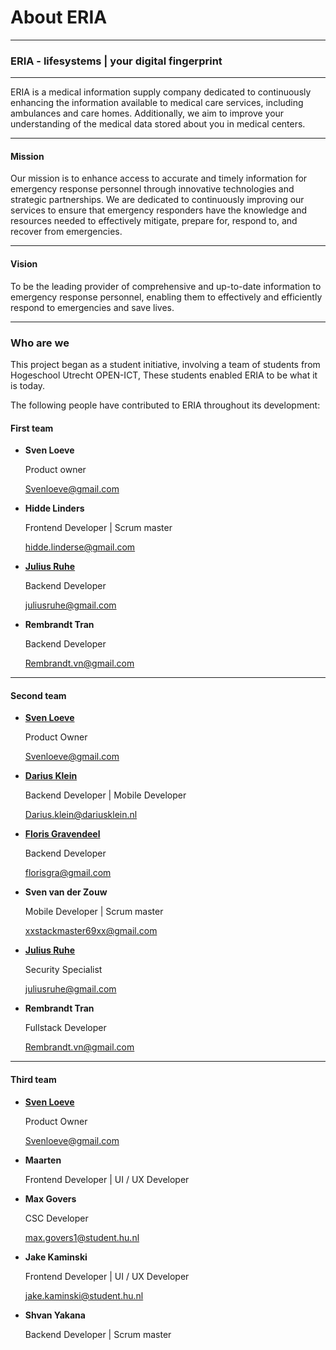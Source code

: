 # About ERIA
___
### ERIA - lifesystems | your digital fingerprint
___
ERIA is a medical information supply company dedicated to continuously enhancing the information available to medical care services, including ambulances and care homes. Additionally, we aim to improve your understanding of the medical data stored about you in medical centers.
___
#### Mission
Our mission is to enhance access to accurate and timely information for emergency response personnel through innovative technologies and strategic partnerships. We are dedicated to continuously improving our services to ensure that emergency responders have the knowledge and resources needed to effectively mitigate, prepare for, respond to, and recover from emergencies.
___
#### Vision
To be the leading provider of comprehensive and up-to-date information to emergency response personnel, enabling them to effectively and efficiently respond to emergencies and save lives.
___
### Who are we
This project began as a student initiative, involving a team of students from Hogeschool Utrecht OPEN-ICT, These students enabled ERIA to be what it is today.

The following people have contributed to ERIA throughout its development:

#### First team
* **Sven Loeve**

  Product owner

  [Svenloeve@gmail.com](mailto:Svenloeve@gmail.com)


* **Hidde Linders**

  Frontend Developer | Scrum master

  [hidde.linderse@gmail.com](mailto:hidde.linderse@gmail.com)


* **[Julius Ruhe](https://juliusruhe.com/)**

  Backend Developer

  [juliusruhe@gmail.com](mailto:juliusruhe@gmail.com)


* **Rembrandt Tran**

  Backend Developer
  
  [Rembrandt.vn@gmail.com](mailto:Rembrandt.vn@gmail.com)


___

#### Second team
* **[Sven Loeve](https://eria-lifesystems.com)**

  Product Owner

  [Svenloeve@gmail.com](mailto:Svenloeve@gmail.com)


* **[Darius Klein](https://dariusklein.nl)**

  Backend Developer | Mobile Developer

  [Darius.klein@dariusklein.nl](mailto:Darius.klein@dariusklein.nl)


* **[Floris Gravendeel](https://florisgravendeel.com)**

  Backend Developer

  [florisgra@gmail.com](mailto:florisgra@gmail.com)


* **Sven van der Zouw**

  Mobile Developer | Scrum master

  [xxstackmaster69xx@gmail.com](mailto:xxstackmaster69xx@gmail.com)


* **[Julius Ruhe](https://juliusruhe.com/)**

  Security Specialist

  [juliusruhe@gmail.com](mailto:juliusruhe@gmail.com)


* **Rembrandt Tran**

  Fullstack Developer
  
  [Rembrandt.vn@gmail.com](mailto:Rembrandt.vn@gmail.com)

___

#### Third team

* **[Sven Loeve](https://eria-lifesystems.com)**

  Product Owner

  [Svenloeve@gmail.com](mailto:Svenloeve@gmail.com)


* **Maarten**

  Frontend Developer | UI / UX Developer

[//]: # (  [maarten.vandenbremer@student.hu.nl]&#40;mailto:maarten.vandenbremer@student.hu.nl&#41;)


* **Max Govers**

  CSC Developer

  [max.govers1@student.hu.nl](Mailto:max.govers1@student.hu.nl)


* **Jake Kaminski**

  Frontend Developer | UI / UX Developer

  [jake.kaminski@student.hu.nl](mailto:jake.kaminski@student.hu.nl)


* **Shvan Yakana**

  Backend Developer | Scrum master